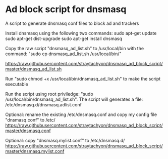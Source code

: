 # Ad block script for dnsmasq
A script to generate dnsmasq conf files to block ad and trackers

Install dnsmasq using the following two commands:
sudo apt-get update
sudo apt-get dist-upgrade
sudo apt-get install dnsmasq

Copy the raw script "dnsmasq_ad_list.sh" to /usr/local/bin with the command: 
"sudo cp dnsmasq_ad_list.sh /usr/local/bin/"

https://raw.githubusercontent.com/straytachyon/dnsmasq_ad_block_script/master/dnsmasq_ad_list.sh

Run "sudo chmod +x /usr/local/bin/dnsmasq_ad_list.sh" to make the script executable

Run the script using root priviledge: "sudo /usr/local/bin/dnsmasq_ad_list.sh".  The script will generates a file: /etc/dnsmasq.d/dnsmasq.adlist.conf

Optional: rename the existing /etc/dnsmasq.conf and copy my config file "dnsmasq.conf" to /etc/
https://raw.githubusercontent.com/straytachyon/dnsmasq_ad_block_script/master/dnsmasq.conf

Optional: copy "dnsmasq.mylist.conf" to /etc/dnsmasq.d/
https://raw.githubusercontent.com/straytachyon/dnsmasq_ad_block_script/master/dnsmasq.mylist.conf
